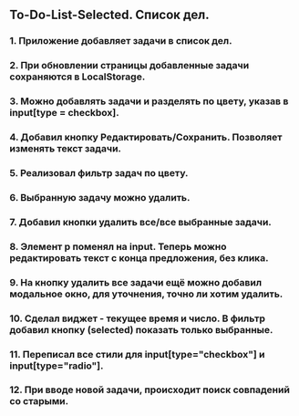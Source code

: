 ## To-Do-List-Selected. Список дел. 

### 1. Приложение добавляет задачи в список дел.
### 2. При обновлении страницы добавленные задачи сохраняются в LocalStorage.
### 3. Можно добавлять задачи и разделять по цвету, указав в input[type = checkbox].
### 4. Добавил кнопку Редактировать/Сохранить. Позволяет изменять текст задачи.
### 5. Реализовал фильтр задач по цвету.
### 6. Выбранную задачу можно удалить.
### 7. Добавил кнопки удалить все/все выбранные задачи.
### 8. Элемент p поменял на input. Теперь можно редактировать текст с конца предложения, без клика.
### 9. На кнопку удалить все задачи ещё можно добавил модальное окно, для уточнения, точно ли хотим удалить.
### 10. Сделал виджет - текущее время и число. В фильтр добавил кнопку (selected) показать только выбранные.
### 11. Переписал все стили для input[type="checkbox"] и input[type="radio"].
### 12. При вводе новой задачи, происходит поиск совпадений со старыми.

